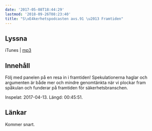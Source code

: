 ```yaml
---
date: '2017-05-08T18:44:29'
lastmod: '2018-09-26T08:23:40'
title: "S\xE4kerhetspodcasten avs.91 \u2013 Framtiden"
---
```

## Lyssna

iTunes \| [mp3](http://traffic.libsyn.com/sakerhetspodcasten/Framtiden.mp3)

## Innehåll

Följ med panelen på en resa in i framtiden! Spekulationerna haglar och argumenten
är både mer och mindre genomtänkta när vi plockar fram spåkulan och funderar på framtiden
för säkerhetsbranschen.

Inspelat: 2017-04-13. Längd: 00:45:51.

## Länkar

Kommer snart.

